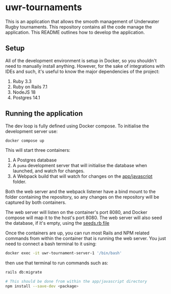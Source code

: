 # uwr-tournaments

This is an application that allows the smooth management of Underwater Rugby tournaments. This repository contains
all the code manage the application. This README outlines how to develop the application.

## Setup

All of the development environment is setup in Docker, so you shouldn't need to manually install anything. However, for
the sake of integrations with IDEs and such, it's useful to know the major dependencies of the project:

1. Ruby 3.3
1. Ruby on Rails 7.1
1. NodeJS 18
1. Postgres 14.1

## Running the application

The dev loop is fully defined using Docker compose. To initialise the development server use:

```bash
docker compose up
```

This will start three containers:

1. A Postgres database
1. A `puma` development server that will initialise the database when launched, and watch for changes.
1. A Webpack build that will watch for changes on the [app/javascript](./app/javascript) folder.

Both the web server and the webpack listener have a bind mount to the folder containing the repository, so any changes
on the repository will be captured by both containers.

The web server will listen on the container's port 8080, and Docker compose will map it to the host's port 8080. The
web server will also seed the database, if it's empty, using the [seeds.rb file](./db/seeds.rb)

Once the containers are up, you can run most Rails and NPM related commands from within the container that is running
the web server. You just need to connect a bash terminal to it using:

```bash
docker exec -it uwr-tournament-server-1 '/bin/bash'
```

then use that terminal to run commands such as:

```bash
rails db:migrate

# This should be done from within the app/javascript directory
npm install --save-dev <package>
```
